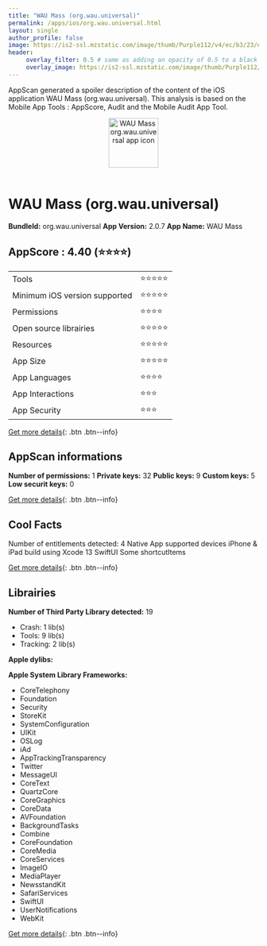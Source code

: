 ```yaml
---
title: "WAU Mass (org.wau.universal)"
permalink: /apps/ios/org.wau.universal.html
layout: single
author_profile: false
image: https://is2-ssl.mzstatic.com/image/thumb/Purple112/v4/ec/b3/23/ecb3231c-c24c-718d-2282-1c0c89bc8f7d/AppIconRedesign-1x_U007emarketing-0-7-0-85-220.png/512x512bb.jpg
header: 
     overlay_filter: 0.5 # same as adding an opacity of 0.5 to a black background
     overlay_image: https://is2-ssl.mzstatic.com/image/thumb/Purple112/v4/ec/b3/23/ecb3231c-c24c-718d-2282-1c0c89bc8f7d/AppIconRedesign-1x_U007emarketing-0-7-0-85-220.png/512x512bb.jpg
---
```

AppScan generated a spoiler description of the content of the iOS application WAU Mass (org.wau.universal). This analysis is based on the Mobile App Tools : AppScore, Audit and the Mobile Audit App Tool.

  
  
<div style="text-align: center;"><img src="https://is2-ssl.mzstatic.com/image/thumb/Purple112/v4/ec/b3/23/ecb3231c-c24c-718d-2282-1c0c89bc8f7d/AppIconRedesign-1x_U007emarketing-0-7-0-85-220.png/512x512bb.jpg" width="100" height="100" alt="WAU Mass org.wau.universal app icon"></div></br>
  
# WAU Mass (org.wau.universal)

**BundleId:** org.wau.universal
**App Version:** 2.0.7
**App Name:** WAU Mass


## AppScore : 4.40 (⭐️⭐️⭐️⭐️) 

<table>
<tr><td> Tools </td><td> ⭐️⭐️⭐️⭐️⭐️ </td></tr>
<tr><td> Minimum iOS version supported </td><td> ⭐️⭐️⭐️⭐️⭐️ </td></tr>
<tr><td> Permissions </td><td> ⭐️⭐️⭐️⭐️ </td></tr>
<tr><td> Open source librairies </td><td> ⭐️⭐️⭐️⭐️⭐️ </td></tr>
<tr><td> Resources </td><td> ⭐️⭐️⭐️⭐️⭐️ </td></tr>
<tr><td> App Size </td><td> ⭐️⭐️⭐️⭐️⭐️ </td></tr>
<tr><td> App Languages </td><td> ⭐️⭐️⭐️⭐️ </td></tr>
<tr><td> App Interactions </td><td> ⭐️⭐️⭐️ </td></tr>
<tr><td> App Security </td><td> ⭐️⭐️⭐️ </td></tr>
</table>

[Get more details](/pricing.html){: .btn .btn--info}  
  
## AppScan informations 

**Number of permissions:** 1
**Private keys:** 32
**Public keys:** 9
**Custom keys:** 5
**Low securit keys:** 0
  
[Get more details](/pricing.html){: .btn .btn--info}

## Cool Facts

Number of entitlements detected: 4
Native App
supported devices iPhone & iPad
build using Xcode 13
SwiftUI
Some shortcutItems 
  
[Get more details](/pricing.html){: .btn .btn--info}

## Librairies 
**Number of Third Party Library detected:** 19
- Crash: 1 lib(s)
- Tools: 9 lib(s)
- Tracking: 2 lib(s)

**Apple dylibs:**


**Apple System Library Frameworks:**
- CoreTelephony
- Foundation
- Security
- StoreKit
- SystemConfiguration
- UIKit
- OSLog
- iAd
- AppTrackingTransparency
- Twitter
- MessageUI
- CoreText
- QuartzCore
- CoreGraphics
- CoreData
- AVFoundation
- BackgroundTasks
- Combine
- CoreFoundation
- CoreMedia
- CoreServices
- ImageIO
- MediaPlayer
- NewsstandKit
- SafariServices
- SwiftUI
- UserNotifications
- WebKit


  
[Get more details](/pricing.html){: .btn .btn--info}

